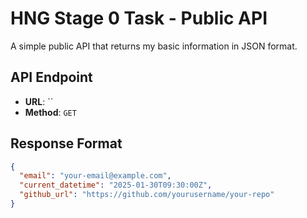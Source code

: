 # HNG Stage 0 Task - Public API
A simple public API that returns my basic information in JSON format.

## API Endpoint
- **URL**: ``
- **Method**: `GET`

## Response Format
```json
{
  "email": "your-email@example.com",
  "current_datetime": "2025-01-30T09:30:00Z",
  "github_url": "https://github.com/yourusername/your-repo"
}